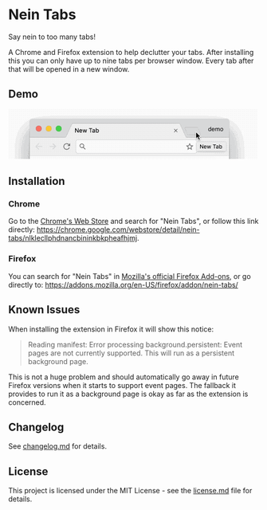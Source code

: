 # Nein Tabs

Say nein to too many tabs!

A Chrome and Firefox extension to help declutter your tabs.
After installing this you can only have up to nine tabs per browser window.
Every tab after that will be opened in a new window.

## Demo

![Nein Tabs Demo](https://github.com/christophgockel/nein-tabs/raw/master/demo.gif)


## Installation

### Chrome

Go to the [Chrome's Web Store](https://chrome.google.com/webstore/category/extensions) and search for "Nein Tabs", or follow this link directly: https://chrome.google.com/webstore/detail/nein-tabs/nlklecllphdnancbininkbkpheafhjmj.


### Firefox

You can search for "Nein Tabs" in [Mozilla's official Firefox Add-ons](https://addons.mozilla.org/en-US/firefox/extensions/), or go directly to: https://addons.mozilla.org/en-US/firefox/addon/nein-tabs/


## Known Issues

When installing the extension in Firefox it will show this notice:

> Reading manifest: Error processing background.persistent: Event pages are not currently supported. This will run as a persistent background page.

This is not a huge problem and should automatically go away in future Firefox versions when it starts to support event pages.
The fallback it provides to run it as a background page is okay as far as the extension is concerned.


## Changelog

See [changelog.md](changelog.md) for details.


## License

This project is licensed under the MIT License - see the [license.md](license.md) file for details.
